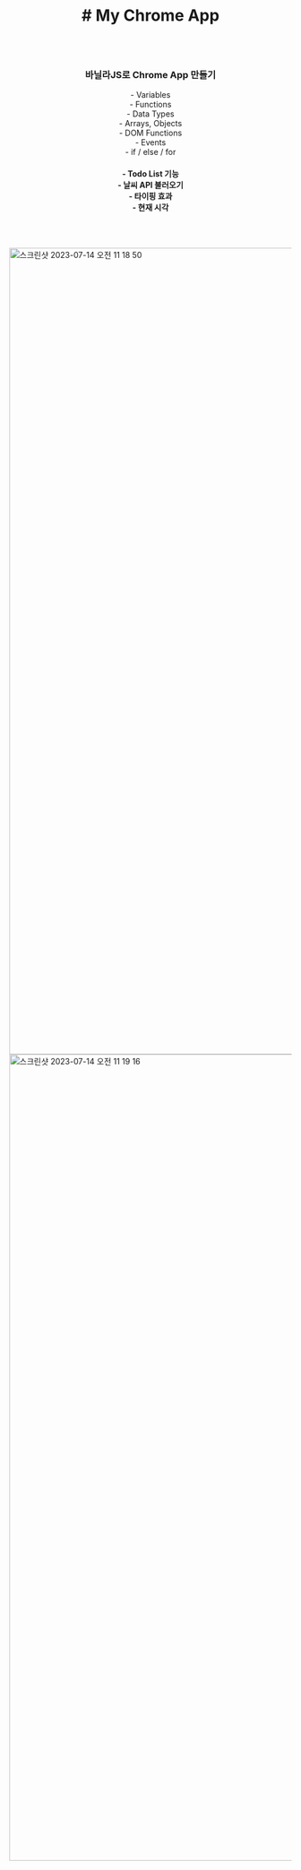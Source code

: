 <h1 align="center"># My Chrome App</h1>
<br>
<br>
<h3 align="center">바닐라JS로 Chrome App 만들기</h3>
<p align="center">- Variables <br>
- Functions <br>
- Data Types <br>
- Arrays, Objects <br>
- DOM Functions <br>
- Events <br>
- if / else / for <br> </p>
<h4 align="center">- Todo List 기능 <br>
- 날씨 API 불러오기 <br>
- 타이핑 효과 <br>
- 현재 시각  <br> </h4>
<h2></h2>
<br><br>
<img width="1440" alt="스크린샷 2023-07-14 오전 11 18 50" src="https://github.com/m2jung/m2jung.github.io/assets/104767659/87c32d65-0c8d-417b-81a3-562eb0f72c09">
<img width="1440" alt="스크린샷 2023-07-14 오전 11 19 16" src="https://github.com/m2jung/m2jung.github.io/assets/104767659/84d52101-bb40-4db1-94d4-cdab50e9b5fe">
